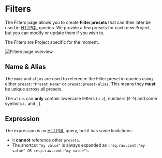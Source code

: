# Filters

The Filters page allows you to create **Filter presets** that can then later be used in [HTTPQL](/concepts/essentials/httpql.md) queries.
We provide a few presets for each new Project, but you can modify or update them if you wish to.

The Filters are Project specific for the moment.

<img alt="Filters page overview" src="/_images/filters.png" no-shadow center/>

## Name & Alias

The `name` and `alias` are used to reference the Filter preset in queries using either `preset:"Preset Name"` or `preset:preset-alias`.
This means they **must** be unique across all presets.

The `alias` can **only** contain lowercase letters (`a-z`), numbers (`0-9`) and some symbols (`-` and `_`).

## Expression

The expression is an [HTTPQL](/concepts/essentials/httpql.md) query, but it has some limitations:

- It **cannot** reference other `presets`.
- The shortcut `"my value"` is always expanded as `(req.raw.cont:"my value" OR resp.raw.cont:"my value")`.
